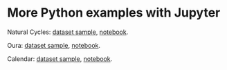 # More Python examples with Jupyter

Natural Cycles: <a href="../samples/NaturalCycle.csv" download>dataset sample</a>, <a href="../code/NaturalCycle.ipynb" download>notebook</a>.

Oura: <a href="../samples/oura.csv" download>dataset sample</a>, <a href="../code/Oura.ipynb" download>notebook</a>.

Calendar: <a href="../samples/FemTech_and_Feminist_Tech_Calendar.ics" download>dataset sample</a>, <a href="../code/Calendar.ipynb" download>notebook</a>.

